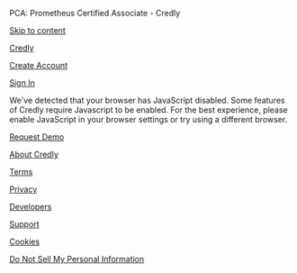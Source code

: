 PCA: Prometheus Certified Associate - Credly





[Skip to content](#skip-target)

[Credly](https://www.credly.com/)


[Create Account](/users/sign_up)

[Sign In](/users/sign_in)

We've detected that your browser has JavaScript disabled. Some features of Credly require Javascript to be enabled. For the best experience, please enable JavaScript in your browser settings or try using a different browser.



[Request Demo](https://resources.credly.com/schedule-a-demo)

[About Credly](https://info.credly.com/about-us)

[Terms](https://info.credly.com/legal)

[Privacy](https://info.credly.com/privacy-policy)

[Developers](/docs/web_service_api)

[Support](/support)

[Cookies](https://info.credly.com/cookie-policy)

[Do Not Sell My Personal Information](https://info.credly.com/cookie-policy)